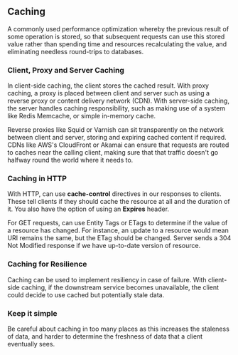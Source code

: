 ## Caching

A commonly used performance optimization whereby the previous result of some operation is stored, so that subsequent requests can use this stored value rather than spending time and resources recalculating the value, and eliminating needless round-trips to databases.

### Client, Proxy and Server Caching

In client-side caching, the client stores the cached result. With proxy caching, a proxy is placed between client and server such as using a reverse proxy or content delivery network (CDN). With server-side caching, the server handles caching responsibility, such as making use of a system like Redis Memcache, or simple in-memory cache.

Reverse proxies like Squid or Varnish can sit transparently on the network between client and server, storing and expiring cached content if required. CDNs like AWS's CloudFront or Akamai can ensure that requests are routed to caches near the calling client, making sure that that traffic doesn't go halfway round the world where it needs to.

### Caching in HTTP

With HTTP, can use **cache-control** directives in our responses to clients. These tell clients if they should cache the resource at all and the duration of it. You also have the option of using an **Expires** header.

For GET requests, can use Entity Tags or ETags to determine if the value of a resource has changed. For instance, an update to a resource would mean URI remains the same, but the ETag should be changed. Server sends a 304 Not Modified response if we have up-to-date version of resource.

### Caching for Resilience

Caching can be used to implement resiliency in case of failure. With client-side caching, if the downstream service becomes unavailable, the client could decide to use cached but potentially stale data.

### Keep it simple

Be careful about caching in too many places as this increases the staleness of data, and harder to determine the freshness of data that a client eventually sees.
